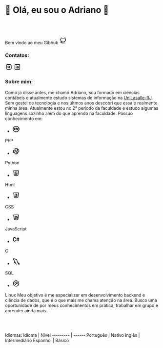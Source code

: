 # 👋 Olá, eu sou o Adriano 👋
## <svg xmlns="http://www.w3.org/2000/svg" class="icon icon-tabler icon-tabler-brand-github" width="24" height="24" viewBox="0 0 24 24" stroke-width="2" stroke="currentColor" fill="none" stroke-linecap="round" stroke-linejoin="round">
   <path stroke="none" d="M0 0h24v24H0z" fill="none"></path>
   <path d="M9 19c-4.3 1.4 -4.3 -2.5 -6 -3m12 5v-3.5c0 -1 .1 -1.4 -.5 -2c2.8 -.3 5.5 -1.4 5.5 -6a4.6 4.6 0 0 0 -1.3 -3.2a4.2 4.2 0 0 0 -.1 -3.2s-1.1 -.3 -3.5 1.3a12.3 12.3 0 0 0 -6.2 0c-2.4 -1.6 -3.5 -1.3 -3.5 -1.3a4.2 4.2 0 0 0 -.1 3.2a4.6 4.6 0 0 0 -1.3 3.2c0 4.6 2.7 5.7 5.5 6c-.6 .6 -.6 1.2 -.5 2v3.5"></path>
</svg> Bem vindo ao meu Gibhub <svg xmlns="http://www.w3.org/2000/svg" class="icon icon-tabler icon-tabler-brand-github" width="24" height="24" viewBox="0 0 24 24" stroke-width="2" stroke="currentColor" fill="none" stroke-linecap="round" stroke-linejoin="round">
   <path stroke="none" d="M0 0h24v24H0z" fill="none"></path>
   <path d="M9 19c-4.3 1.4 -4.3 -2.5 -6 -3m12 5v-3.5c0 -1 .1 -1.4 -.5 -2c2.8 -.3 5.5 -1.4 5.5 -6a4.6 4.6 0 0 0 -1.3 -3.2a4.2 4.2 0 0 0 -.1 -3.2s-1.1 -.3 -3.5 1.3a12.3 12.3 0 0 0 -6.2 0c-2.4 -1.6 -3.5 -1.3 -3.5 -1.3a4.2 4.2 0 0 0 -.1 3.2a4.6 4.6 0 0 0 -1.3 3.2c0 4.6 2.7 5.7 5.5 6c-.6 .6 -.6 1.2 -.5 2v3.5"></path>
</svg>

<!-- contato -->
### Contatos:

<div>
<a href="https://www.instagram.com/adriano.aguedes/" target="_blank"><svg xmlns="http://www.w3.org/2000/svg" class="icon icon-tabler icon-tabler-brand-instagram" width="24" height="24" viewBox="0 0 24 24" stroke-width="2" stroke="currentColor" fill="none" stroke-linecap="round" stroke-linejoin="round">
   <path stroke="none" d="M0 0h24v24H0z" fill="none"></path>
   <path d="M4 4m0 4a4 4 0 0 1 4 -4h8a4 4 0 0 1 4 4v8a4 4 0 0 1 -4 4h-8a4 4 0 0 1 -4 -4z"></path>
   <path d="M12 12m-3 0a3 3 0 1 0 6 0a3 3 0 1 0 -6 0"></path>
   <path d="M16.5 7.5l0 .01"></path>
</svg></a>
<a href="https://www.linkedin.com/in/adriano-guedes/" target="_blank"><svg xmlns="http://www.w3.org/2000/svg" class="icon icon-tabler icon-tabler-brand-linkedin" width="24" height="24" viewBox="0 0 24 24" stroke-width="2" stroke="currentColor" fill="none" stroke-linecap="round" stroke-linejoin="round">
   <path stroke="none" d="M0 0h24v24H0z" fill="none"></path>
   <path d="M4 4m0 2a2 2 0 0 1 2 -2h12a2 2 0 0 1 2 2v12a2 2 0 0 1 -2 2h-12a2 2 0 0 1 -2 -2z"></path>
   <path d="M8 11l0 5"></path>
   <path d="M8 8l0 .01"></path>
   <path d="M12 16l0 -5"></path>
   <path d="M16 16v-3a2 2 0 0 0 -4 0"></path>
</svg></a>   
</div>


### Sobre mim:
Como já disse antes, me chamo Adriano, sou formado em ciências contábeis e atualmente estudo sistemas de informação na [UniLasalle-RJ](https://www.unilasalle.edu.br/rj). Sem gostei de tecnologia e nos últmos anos descobri que essa é realmente minha área. Atualmente estou no 2° período da faculdade e estudo algumas linguagens sozinho além do que aprendo na faculdade. 
Possuo conhecimento em: 
* <svg xmlns="http://www.w3.org/2000/svg" class="icon icon-tabler icon-tabler-brand-php" width="24" height="24" viewBox="0 0 24 24" stroke-width="2" stroke="currentColor" fill="none" stroke-linecap="round" stroke-linejoin="round">
   <path stroke="none" d="M0 0h24v24H0z" fill="none"></path>
   <path d="M12 12m-10 0a10 9 0 1 0 20 0a10 9 0 1 0 -20 0"></path>
   <path d="M5.5 15l.395 -1.974l.605 -3.026h1.32a1 1 0 0 1 .986 1.164l-.167 1a1 1 0 0 1 -.986 .836h-1.653"></path>
   <path d="M15.5 15l.395 -1.974l.605 -3.026h1.32a1 1 0 0 1 .986 1.164l-.167 1a1 1 0 0 1 -.986 .836h-1.653"></path>
   <path d="M12 7.5l-1 5.5"></path>
   <path d="M11.6 10h2.4l-.5 3"></path>
</svg> PhP
* <svg xmlns="http://www.w3.org/2000/svg" class="icon icon-tabler icon-tabler-brand-python" width="24" height="24" viewBox="0 0 24 24" stroke-width="2" stroke="currentColor" fill="none" stroke-linecap="round" stroke-linejoin="round">
   <path stroke="none" d="M0 0h24v24H0z" fill="none"></path>
   <path d="M12 9h-7a2 2 0 0 0 -2 2v4a2 2 0 0 0 2 2h3"></path>
   <path d="M12 15h7a2 2 0 0 0 2 -2v-4a2 2 0 0 0 -2 -2h-3"></path>
   <path d="M8 9v-4a2 2 0 0 1 2 -2h4a2 2 0 0 1 2 2v5a2 2 0 0 1 -2 2h-4a2 2 0 0 0 -2 2v5a2 2 0 0 0 2 2h4a2 2 0 0 0 2 -2v-4"></path>
   <path d="M11 6l0 .01"></path>
   <path d="M13 18l0 .01"></path>
</svg> Python
* <svg xmlns="http://www.w3.org/2000/svg" class="icon icon-tabler icon-tabler-brand-html5" width="24" height="24" viewBox="0 0 24 24" stroke-width="2" stroke="currentColor" fill="none" stroke-linecap="round" stroke-linejoin="round">
   <path stroke="none" d="M0 0h24v24H0z" fill="none"></path>
   <path d="M20 4l-2 14.5l-6 2l-6 -2l-2 -14.5z"></path>
   <path d="M15.5 8h-7l.5 4h6l-.5 3.5l-2.5 .75l-2.5 -.75l-.1 -.5"></path>
</svg> Html
* <svg xmlns="http://www.w3.org/2000/svg" class="icon icon-tabler icon-tabler-brand-css3" width="24" height="24" viewBox="0 0 24 24" stroke-width="2" stroke="currentColor" fill="none" stroke-linecap="round" stroke-linejoin="round">
   <path stroke="none" d="M0 0h24v24H0z" fill="none"></path>
   <path d="M20 4l-2 14.5l-6 2l-6 -2l-2 -14.5z"></path>
   <path d="M8.5 8h7l-4.5 4h4l-.5 3.5l-2.5 .75l-2.5 -.75l-.1 -.5"></path>
</svg> CSS
* <svg xmlns="http://www.w3.org/2000/svg" class="icon icon-tabler icon-tabler-brand-javascript" width="24" height="24" viewBox="0 0 24 24" stroke-width="2" stroke="currentColor" fill="none" stroke-linecap="round" stroke-linejoin="round">
   <path stroke="none" d="M0 0h24v24H0z" fill="none"></path>
   <path d="M20 4l-2 14.5l-6 2l-6 -2l-2 -14.5z"></path>
   <path d="M7.5 8h3v8l-2 -1"></path>
   <path d="M16.5 8h-2.5a.5 .5 0 0 0 -.5 .5v3a.5 .5 0 0 0 .5 .5h1.423a.5 .5 0 0 1 .495 .57l-.418 2.93l-2 .5"></path>
</svg> JavaScript
* <svg xmlns="http://www.w3.org/2000/svg" class="icon icon-tabler icon-tabler-brand-c-sharp" width="24" height="24" viewBox="0 0 24 24" stroke-width="2" stroke="currentColor" fill="none" stroke-linecap="round" stroke-linejoin="round">
   <path stroke="none" d="M0 0h24v24H0z" fill="none"></path>
   <path d="M10 9a3 3 0 0 0 -3 -3h-.5a3.5 3.5 0 0 0 -3.5 3.5v5a3.5 3.5 0 0 0 3.5 3.5h.5a3 3 0 0 0 3 -3"></path>
   <path d="M16 7l-1 10"></path>
   <path d="M20 7l-1 10"></path>
   <path d="M14 10h7.5"></path>
   <path d="M21 14h-7.5"></path>
</svg> C
* <svg xmlns="http://www.w3.org/2000/svg" class="icon icon-tabler icon-tabler-brand-mysql" width="24" height="24" viewBox="0 0 24 24" stroke-width="2" stroke="currentColor" fill="none" stroke-linecap="round" stroke-linejoin="round">
   <path stroke="none" d="M0 0h24v24H0z" fill="none"></path>
   <path d="M13 21c-1.427 -1.026 -3.59 -3.854 -4 -6c-.486 .77 -1.501 2 -2 2c-1.499 -.888 -.574 -3.973 0 -6c-1.596 -1.433 -2.468 -2.458 -2.5 -4c-3.35 -3.44 -.444 -5.27 2.5 -3h1c8.482 .5 6.421 8.07 9 11.5c2.295 .522 3.665 2.254 5 3.5c-2.086 -.2 -2.784 -.344 -3.5 0c.478 1.64 2.123 2.2 3.5 3"></path>
   <path d="M9 7h.01"></path>
</svg> SQL
* <svg xmlns="http://www.w3.org/2000/svg" class="icon icon-tabler icon-tabler-brand-debian" width="24" height="24" viewBox="0 0 24 24" stroke-width="2" stroke="currentColor" fill="none" stroke-linecap="round" stroke-linejoin="round">
   <path stroke="none" d="M0 0h24v24H0z" fill="none"></path>
   <path d="M12 17c-2.397 -.943 -4 -3.153 -4 -5.635c0 -2.19 1.039 -3.14 1.604 -3.595c2.646 -2.133 6.396 -.27 6.396 3.23c0 2.5 -2.905 2.121 -3.5 1.5c-.595 -.621 -1 -1.5 -.5 -2.5"></path>
   <path d="M12 12m-9 0a9 9 0 1 0 18 0a9 9 0 1 0 -18 0"></path>
</svg> Linux
Meu objetivo é me especializar em desenvolvimento backend e ciência de dados, que é o que mais me chama atenção na área. Busco uma oportunidade de por meus conhecimentos em prática, trabalhar em grupo e aprender ainda mais.

### <svg xmlns="http://www.w3.org/2000/svg" class="icon icon-tabler icon-tabler-world" width="24" height="24" viewBox="0 0 24 24" stroke-width="2" stroke="currentColor" fill="none" stroke-linecap="round" stroke-linejoin="round">
   <path stroke="none" d="M0 0h24v24H0z" fill="none"></path>
   <path d="M3 12a9 9 0 1 0 18 0a9 9 0 0 0 -18 0"></path>
   <path d="M3.6 9h16.8"></path>
   <path d="M3.6 15h16.8"></path>
   <path d="M11.5 3a17 17 0 0 0 0 18"></path>
   <path d="M12.5 3a17 17 0 0 1 0 18"></path>
</svg> Idiomas:
  Idioma   | Nível
--------- | ------
Português | Nativo
Inglês | Intermediário
Espanhol | Básico


  
  <!--
**Adriano-Guedes/Adriano-Guedes** is a ✨ _special_ ✨ repository because its `README.md` (this file) appears on your GitHub profile.

Here are some ideas to get you started:

Tenho uma paixão por tecnologia desde a minha infância. Após me formar em contabilidade, percebi que minha verdadeira vocação é trabalhar com tecnologia e estou atualmente estudando sistemas de informação na UniLasalle-RJ.

Estou no 2° período da faculdade, estudando linguagens de programação para me especializar em desenvolvimento backend e ciência de dados. Estou procurando por oportunidades na área de tecnologia, onde eu possa aplicar meu conhecimento e habilidades em programação e contribuir para o sucesso da empresa.

- 🔭 I’m currently working on ...
- 🌱 I’m currently learning ...
- 👯 I’m looking to collaborate on ...
- 🤔 I’m looking for help with ...
- 💬 Ask me about ...
- 📫 How to reach me: ...
- 😄 Pronouns: ...
- ⚡ Fun fact: ...
-->


